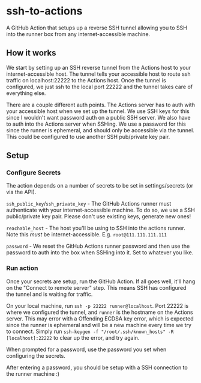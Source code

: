 # ssh-to-actions
A GitHub Action that setups up a reverse SSH tunnel allowing you to SSH into the runner box from any internet-accessible machine.

## How it works

We start by setting up an SSH reverse tunnel from the Actions host to your internet-accessible host. The tunnel tells your accessible host to route ssh traffic on localhost:22222 to the Actions host. Once the tunnel is configured, we just ssh to the local port 22222 and the tunnel takes care of everything else.

There are a couple different auth points. The Actions server has to auth with your accessible host when we set up the tunnel. We use SSH keys for this since I wouldn't want password auth on a public SSH server. We also have to auth into the Actions server when SSHing. We use a password for this since the runner is ephemeral, and should only be accessible via the tunnel. This could be configured to use another SSH pub/private key pair.

## Setup

### Configure Secrets

The action depends on a number of secrets to be set in settings/secrets (or via the API).

`ssh_public_key`/`ssh_private_key` - The GitHub Actions runner must authenticate with your internet-accessible machine. To do so, we use a SSH public/private key pair. Please don't use existing keys, generate new ones!

`reachable_host` - The host you'll be using to SSH into the actions runner. Note this _must_ be internet-accessible. E.g. `root@111.111.111.111`

`password` - We reset the GitHub Actions runner password and then use the password to auth into the box when SSHing into it. Set to whatever you like.

### Run action

Once your secrets are setup, run the GitHub Action. If all goes well, it'll hang on the "Connect to remote server" step. This means SSH has configured the tunnel and is waiting for traffic.

On your local machine, run `ssh -p 22222 runner@localhost`. Port 22222 is where we configured the tunnel, and `runner` is the hostname on the Actions server. This may error with a Offending ECDSA key error, which is expected since the runner is ephemeral and will be a new machine every time we try to connect. Simply run `ssh-keygen -f "/root/.ssh/known_hosts" -R [localhost]:22222` to clear up the error, and try again.

When prompted for a password, use the password you set when configuring the secrets.

After entering a password, you should be setup with a SSH connection to the runner machine :)


